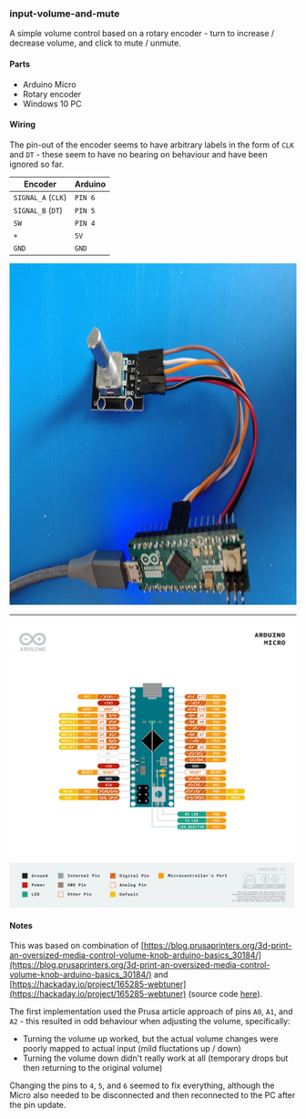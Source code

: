 ### input-volume-and-mute

A simple volume control based on a rotary encoder - turn to increase / decrease volume, and click to mute / unmute.


#### Parts
- Arduino Micro
- Rotary encoder
- Windows 10 PC


#### Wiring
The pin-out of the encoder seems to have arbitrary labels in the form of `CLK` and `DT` - these seem to have no bearing 
on behaviour and have been ignored so far.

| Encoder              | Arduino |
|----------------------|---------|
| `SIGNAL_A` (`CLK`)   | `PIN 6` |
| `SIGNAL_B` (`DT`)    | `PIN 5` |
| `SW`                 | `PIN 4` |
| `+`                  | `5V`    |
| `GND`                | `GND`   |

<img src="docs/images/rotary-encoder-wiring.jpg" height="600" width="800" />

---

<img src="docs/images/pinout-arduino-micro.png" height="500" width="500" />


#### Notes
This was based on combination of [https://blog.prusaprinters.org/3d-print-an-oversized-media-control-volume-knob-arduino-basics_30184/](https://blog.prusaprinters.org/3d-print-an-oversized-media-control-volume-knob-arduino-basics_30184/) 
and [https://hackaday.io/project/165285-webtuner](https://hackaday.io/project/165285-webtuner) (source code [here](https://github.com/tachiniererin/webtuner)).

The first implementation used the Prusa article approach of pins `A0`, `A1`, and `A2` - this resulted in odd behaviour 
when adjusting the volume, specifically:
- Turning the volume up worked, but the actual volume changes were poorly mapped to actual input (mild fluctations up / down)
- Turning the volume down didn't really work at all (temporary drops but then returning to the original volume)

Changing the pins to `4`, `5`, and `6` seemed to fix everything, although the Micro also needed to be disconnected and then 
reconnected to the PC after the pin update.

